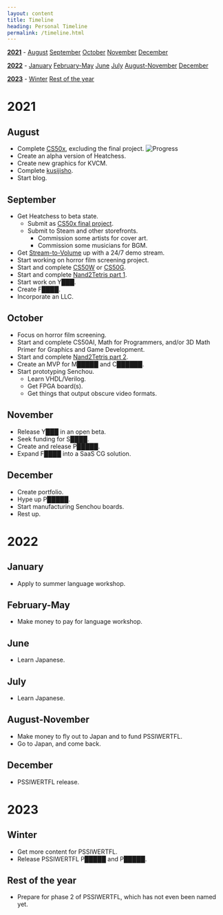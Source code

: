 ```yaml
---
layout: content
title: Timeline
heading: Personal Timeline
permalink: /timeline.html
---
```


[**2021**](#2021) - [August](#august) [September](#september) [October](#october) [November](#november) [December](#december)

[**2022**](#2022) - [January](#january) [February-May](#february-may) [June](#june) [July](#july) [August-November](#august-november) [December](#december-1)

[**2023**](#2023) - [Winter](#winter) [Rest of the year](#rest-of-the-year)

# 2021
## August
 - Complete [CS50x](https://cs50.harvard.edu/x/2021/), excluding the final project. ![Progress](https://progress-bar.dev/66/)
 - Create an alpha version of Heatchess.
 - Create new graphics for KVCM.
 - Complete [kusijisho](kusojisho.moe).
 - Start blog.

## September
 - Get Heatchess to beta state.
   - Submit as [CS50x final project](https://cs50.harvard.edu/x/2021/project/).
   - Submit to Steam and other storefronts.
     - Commission some artists for cover art.
     - Commission some musicians for BGM.
 - Get [Stream-to-Volume](https://github.com/oofdere/stv) up with a 24/7 demo stream.
 - Start working on horror film screening project.
 - Start and complete [CS50W](https://cs50.harvard.edu/web/2020/) or [CS50G](https://cs50.harvard.edu/games/2018/).
 - Start and complete [Nand2Tetris part 1](https://www.coursera.org/learn/build-a-computer).
 - Start work on Y███.
 - Create F████.
 - Incorporate an LLC.

## October
 - Focus on horror film screening.
 - Start and complete CS50AI, Math for Programmers, and/or 3D Math Primer for Graphics and Game Development.
 - Start and complete [Nand2Tetris part 2](https://www.coursera.org/learn/nand2tetris2).
 - Create an MVP for M█████ and C██████.
 - Start prototyping Senchou.
   - Learn VHDL/Verilog.
   - Get FPGA board(s).
   - Get things that output obscure video formats.

## November
 - Release Y███ in an open beta.
 - Seek funding for S████.
 - Create and release P█████.
 - Expand F████ into a SaaS CG solution.

## December
 - Create portfolio.
 - Hype up P█████.
 - Start manufacturing Senchou boards.
 - Rest up.

# 2022
## January
 - Apply to summer language workshop.

## February-May
 - Make money to pay for language workshop.

## June
 - Learn Japanese.

## July
 - Learn Japanese.

## August-November
 - Make money to fly out to Japan and to fund PSSIWERTFL.
 - Go to Japan, and come back.

## December
 - PSSIWERTFL release.

# 2023
## Winter
 - Get more content for PSSIWERTFL.
 - Release PSSIWERTFL P█████ and P█████.

## Rest of the year
 - Prepare for phase 2 of PSSIWERTFL, which has not even been named yet.

